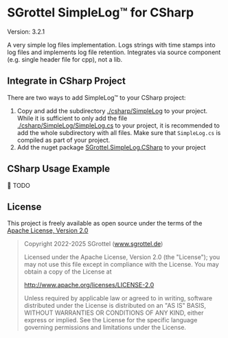 # SGrottel SimpleLog™ for CSharp
Version: 3.2.1

A very simple log files implementation.
Logs strings with time stamps into log files and implements log file retention.
Integrates via source component (e.g. single header file for cpp), not a lib.


## Integrate in CSharp Project
There are two ways to add SimpleLog™ to your CSharp project:

1. Copy and add the subdirectory [./csharp/SimpleLog](./csharp/SimpleLog) to your project.
   While it is sufficient to only add the file [./csharp/SimpleLog/SimpleLog.cs](./csharp/SimpleLog/SimpleLog.cs) to your project, it is recommended to add the whole subdirectory with all files.
   Make sure that `SimpleLog.cs` is compiled as part of your project.
2. Add the nuget package [SGrottel.SimpleLog.CSharp](https://www.nuget.org/packages/SGrottel.SimpleLog.CSharp/) to your project


## CSharp Usage Example
🚧 TODO


## License
This project is freely available as open source under the terms of the [Apache License, Version 2.0](LICENSE)

> Copyright 2022-2025 SGrottel (www.sgrottel.de)
>
> Licensed under the Apache License, Version 2.0 (the "License");
> you may not use this file except in compliance with the License.
> You may obtain a copy of the License at
>
> http://www.apache.org/licenses/LICENSE-2.0
>
> Unless required by applicable law or agreed to in writing, software
> distributed under the License is distributed on an "AS IS" BASIS,
> WITHOUT WARRANTIES OR CONDITIONS OF ANY KIND, either express or implied.
> See the License for the specific language governing permissions and
> limitations under the License.
